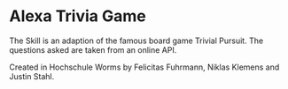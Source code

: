 # Alexa Trivia Game

The Skill is an adaption of the famous board game Trivial Pursuit. The questions asked are taken from an online API. 

Created in Hochschule Worms by Felicitas Fuhrmann, Niklas Klemens and Justin Stahl.

